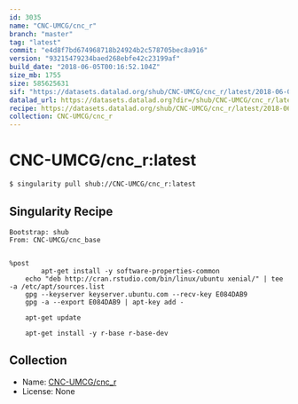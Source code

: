 ```yaml
---
id: 3035
name: "CNC-UMCG/cnc_r"
branch: "master"
tag: "latest"
commit: "e4d8f7bd674968718b24924b2c578705bec8a916"
version: "93215479234baed268ebfe42c23199af"
build_date: "2018-06-05T00:16:52.104Z"
size_mb: 1755
size: 585625631
sif: "https://datasets.datalad.org/shub/CNC-UMCG/cnc_r/latest/2018-06-05-e4d8f7bd-93215479/93215479234baed268ebfe42c23199af.simg"
datalad_url: https://datasets.datalad.org?dir=/shub/CNC-UMCG/cnc_r/latest/2018-06-05-e4d8f7bd-93215479/
recipe: https://datasets.datalad.org/shub/CNC-UMCG/cnc_r/latest/2018-06-05-e4d8f7bd-93215479/Singularity
collection: CNC-UMCG/cnc_r
---
```


# CNC-UMCG/cnc_r:latest

```bash
$ singularity pull shub://CNC-UMCG/cnc_r:latest
```

## Singularity Recipe

```singularity
Bootstrap: shub
From: CNC-UMCG/cnc_base


%post
        apt-get install -y software-properties-common
 	echo "deb http://cran.rstudio.com/bin/linux/ubuntu xenial/" | tee -a /etc/apt/sources.list
	gpg --keyserver keyserver.ubuntu.com --recv-key E084DAB9
	gpg -a --export E084DAB9 | apt-key add -

	apt-get update

	apt-get install -y r-base r-base-dev
```

## Collection

 - Name: [CNC-UMCG/cnc_r](https://github.com/CNC-UMCG/cnc_r)
 - License: None

